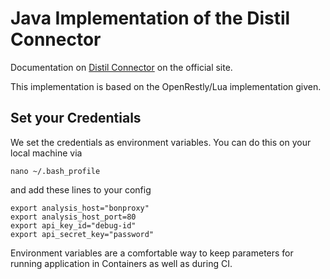 # Java Implementation of the Distil Connector

Documentation on [Distil Connector](https://docs.distilconnector.com/) on the official site.

This implementation is based on the OpenRestly/Lua implementation given.

## Set your Credentials

We set the credentials as environment variables. You can do this on your local machine via

```
nano ~/.bash_profile
```

and add these lines to your config

```
export analysis_host="bonproxy"
export analysis_host_port=80
export api_key_id="debug-id"
export api_secret_key="password"
```

Environment variables are a comfortable way to keep parameters for running application in Containers
as well as during CI. 
